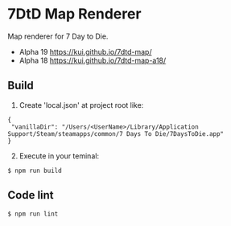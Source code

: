 7DtD Map Renderer
======================

Map renderer for 7 Day to Die.

* Alpha 19 https://kui.github.io/7dtd-map/
* Alpha 18 https://kui.github.io/7dtd-map-a18/

Build
--------

1. Create 'local.json' at project root like:
```
{
 "vanillaDir": "/Users/<UserName>/Library/Application Support/Steam/steamapps/common/7 Days To Die/7DaysToDie.app"
}
```
2. Execute in your teminal:
```
$ npm run build
```

Code lint
----------

```
$ npm run lint
```
